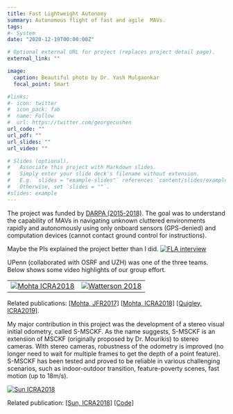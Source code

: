```yaml
---
title: Fast Lightweight Autonomy
summary: Autonomous flight of fast and agile  MAVs.
tags:
#- System
date: "2020-12-19T00:00:00Z"

# Optional external URL for project (replaces project detail page).
external_link: ""

image:
  caption: Beautiful photo by Dr. Yash Mulgaonkar
  focal_point: Smart

#links:
#- icon: twitter
#  icon_pack: fab
#  name: Follow
#  url: https://twitter.com/georgecushen
url_code: ""
url_pdf: ""
url_slides: ""
url_video: ""

# Slides (optional).
#   Associate this project with Markdown slides.
#   Simply enter your slide deck's filename without extension.
#   E.g. `slides = "example-slides"` references `content/slides/example-slides.md`.
#   Otherwise, set `slides = ""`.
#slides: example
---
```


The project was funded by [DARPA (2015-2018)](https://www.darpa.mil/program/fast-lightweight-autonomy).
The goal was to understand the capability of MAVs in navigating unknown cluttered environments rapidly and autonomously using only onboard sensors (GPS-denied) and computation devices (cannot contact ground control for instructions).

Maybe the PIs explained the project better than I did.
[![FLA interview](https://img.youtube.com/vi/_UFabSMuz6w/hqdefault.jpg)](https://www.youtube.com/watch?v=_UFabSMuz6w)

UPenn (collaborated with OSRF and UZH) was one of the three teams. Below shows some video highlights of our group effort.

|     |     |
| --- | --- |
| [![Mohta ICRA2018](https://img.youtube.com/vi/6eeetSVHXPk/hqdefault.jpg)](https://www.youtube.com/watch?v=6eeetSVHXPk) | [![Watterson 2018](https://img.youtube.com/vi/nVbZjbm4i84/hqdefault.jpg)](https://www.youtube.com/watch?v=nVbZjbm4i84) |

Related publications:
[[Mohta, JFR2017]](https://arxiv.org/abs/1712.02052)
[[Mohta, ICRA2018]](https://arxiv.org/abs/1806.07053)
[[Quigley, ICRA2019]](https://arxiv.org/abs/1809.07674).

My major contribution in this project was the development of a stereo visual initial odometry, called S-MSCKF.
As the name suggests, S-MSCKF is an extension of MSCKF (originally proposed by Dr. Mourikis) to stereo cameras.
With stereo cameras, robustness of the odometry is improved (no longer need to wait for multiple frames to get the depth of a point feature).
S-MSCKF has been tested and proved to be reliable in various challenging scenarios, such as indoor-outdoor transition, feature-poverty scenes, fast motion (up to 18m/s).

[![Sun ICRA2018](https://img.youtube.com/vi/OXSB8Bze0cY/hqdefault.jpg)](https://www.youtube.com/watch?v=OXSB8Bze0cY)

Related publication:
[[Sun, ICRA2018]](https://arxiv.org/abs/1712.00036)
[[Code]](https://github.com/KumarRobotics/msckf_vio)

